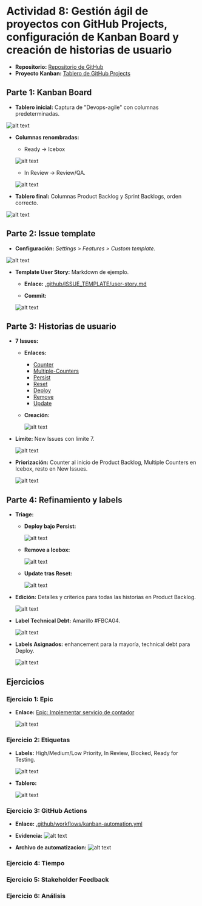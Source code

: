# Actividad 8: Gestión ágil de proyectos con GitHub Projects, configuración de Kanban Board y creación de historias de usuario

* **Repositorio:** [Repositorio de GitHub](https://github.com/EdySerrano/Desarrollo_de_software-2025-2)
* **Proyecto Kanban:** [Tablero de GitHub Projects](https://github.com/users/EdySerrano/projects/7)


## Parte 1: Kanban Board
* **Tablero inicial:** Captura de "Devops-agile" con columnas predeterminadas.

![alt text](capturas/tablero-inicial.png)

* **Columnas renombradas:** 
    * Ready -> Icebox
    
    ![alt text](capturas/icebox.png)

    * In Review -> Review/QA.

    ![alt text](capturas/review-qa.png)

* **Tablero final:** Columnas Product Backlog y Sprint Backlogs, orden correcto.

![alt text](capturas/tablero-final-parte1.png)

## Parte 2: Issue template
* **Configuración:** *Settings > Features > Custom template.*

![alt text](capturas/template-config.png)

* **Template User Story:** Markdown de ejemplo.
    * **Enlace:** [.github/ISSUE_TEMPLATE/user-story.md](https://github.com/EdySerrano/Desarrollo_de_software-2025-2/blob/main/.github/ISSUE_TEMPLATE/user-story.md)

    * **Commit:** 

    ![alt text](capturas/commit-template.png)


## Parte 3: Historias de usuario
* **7 Issues:**
    * **Enlaces:** 
        * [Counter](https://github.com/EdySerrano/Desarrollo_de_software-2025-2/issues/1)
        * [Multiple-Counters](https://github.com/EdySerrano/Desarrollo_de_software-2025-2/issues/2)
        * [Persist](https://github.com/EdySerrano/Desarrollo_de_software-2025-2/issues/3)
        * [Reset](https://github.com/EdySerrano/Desarrollo_de_software-2025-2/issues/4)
        * [Deploy](https://github.com/EdySerrano/Desarrollo_de_software-2025-2/issues/5)
        * [Remove](https://github.com/EdySerrano/Desarrollo_de_software-2025-2/issues/6)
        * [Update](https://github.com/EdySerrano/Desarrollo_de_software-2025-2/issues/7)

    * **Creación:**

        ![alt text](capturas/creacion-issue.png)


* **Límite:** New Issues con límite 7.

    ![alt text](capturas/limite-new-issues.png)

* **Priorización:** Counter al inicio de Product Backlog, Multiple Counters en Icebox, resto en New Issues.

    ![alt text](capturas/tablero-parte3.png)

## Parte 4: Refinamiento y labels

* **Triage:**

    * **Deploy bajo Persist:**

        ![alt text](capturas/triage-deploy.png)

    * **Remove a Icebox:**

        ![alt text](capturas/triage-remove.png)

    * **Update tras Reset:**

        ![alt text](capturas/triage-update.png)

* **Edición:** Detalles y criterios para todas las historias en Product Backlog.

    ![alt text](capturas/edit-counter.png)

* **Label Technical Debt:** Amarillo #FBCA04.

    ![alt text](capturas/label-technical-debt.png)

* **Labels Asignados:** enhancement para la mayoría, technical debt para Deploy.

    ![alt text](capturas/labels-visibles.png)

## Ejercicios
### Ejercicio 1: Epic

* **Enlace:** [Epic: Implementar servicio de contador](https://github.com/EdySerrano/Desarrollo_de_software-2025-2/issues/10)

    ![alt text](capturas/epic.png)

### Ejercicio 2: Etiquetas
* **Labels:** High/Medium/Low Priority, In Review, Blocked, Ready for Testing.

    ![alt text](capturas/nuevas-labels.png)

* **Tablero:**

    ![alt text](capturas/tablero-labels-ej2.png)

### Ejercicio 3: GitHub Actions
* **Enlace:** [.github/workflows/kanban-automation.yml](https://github.com/EdySerrano/Desarrollo_de_software-2025-2/blob/main/.github/workflows/project-automation.yml)
* **Evidencia:**
    ![alt text](capturas/automation-proof.png)

* **Archivo de automatizacion:**
    ![alt text](capturas/workflow.png)


### Ejercicio 4: Tiempo



### Ejercicio 5: Stakeholder Feedback



### Ejercicio 6: Análisis

